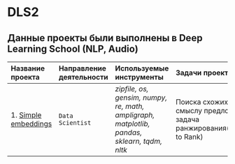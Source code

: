 # DLS2
## Данные проекты были выполнены в Deep Learning School (NLP, Audio)

|Название проекта                     |Направление деятельности   |Используемые инструменты     | Задачи проекта                                                      |
|:------------------------------------|:--------------------------|:----------------------------|:--------------------------------------------------------------------|
|1. [Simple embeddings](https://github.com/sx118828/DLS2/blob/main/1.%20simple%20embeddings/1_hw_simple_embeddings.ipynb)|`Data Scientist`|*zipfile, os, gensim, numpy, re, math, ampligraph, matplotlib, pandas, sklearn, tqdm, nltk*|Поиска схожих по смыслу предложений, задача ранжирования(Learning to Rank)|
